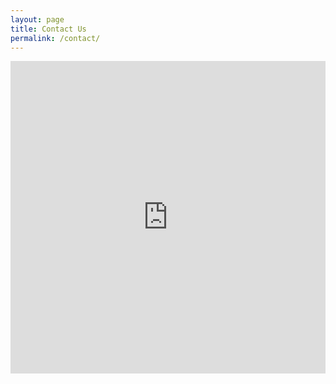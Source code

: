 ```yaml
---
layout: page
title: Contact Us
permalink: /contact/
---
```


<iframe
    src="https://docs.google.com/forms/d/e/1FAIpQLSfN9cxL3b8VHzb_vk1OrLRP6WgWwGnFl3puOBHGkPvVpSUXrQ/viewform?embedded=true"
    style="width: 100%; height: 500px;"
    frameborder="0"
    marginheight="0"
    marginwidth="0"
>
    Loading…
</iframe>
